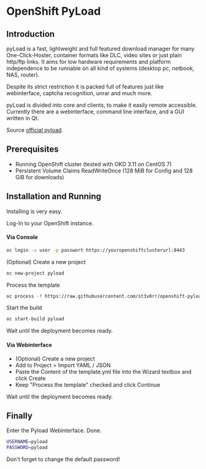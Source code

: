 # OpenShift PyLoad

## Introduction

pyLoad is a fast, lightweight and full featured download manager for many One-Click-Hoster, container formats like DLC, video sites or just plain http/ftp links. It aims for low hardware requirements and platform independence to be runnable on all kind of systems (desktop pc, netbook, NAS, router).

Despite its strict restriction it is packed full of features just like webinterface, captcha recognition, unrar and much more.

pyLoad is divided into core and clients, to make it easily remote accessible. Currently there are a webinterface, command line interface, and a GUI written in Qt.

Source [official pyload](https://pyload.net/).

## Prerequisites

- Running OpenShift cluster (tested with OKD 3.11 on CentOS 7)
- Persistent Volume Claims ReadWriteOnce (128 MiB for Config and 128 GiB for downloads)

## Installation and Running

Installing is very easy.

Log-In to your OpenShift instance.

#### Via Console
```sh
oc login -u user -p passwort https://youropenshiftclusterurl:8443
```
(Optional) Create a new project
```sh
oc new-project pyload
```
Process the template
```sh
oc process -f https://raw.githubusercontent.com/st3v0rr/openshift-pyload/master/template.yml | oc create -f -
```
Start the build
```sh
oc start-build pyload
```
Wait until the deployment becomes ready.

#### Via Webinterface

- (Optional) Create a new project
- Add to Project > Import YAML / JSON
- Paste the Content of the template.yml file into the Wizard textbox and click Create
- Keep "Process the template" checked and click Continue

Wait until the deployment becomes ready.

## Finally
Enter the Pyload Webinterface. Done.

```sh
USERNAME=pyload
PASSWORD=pyload
```

Don't forget to change the default password!
